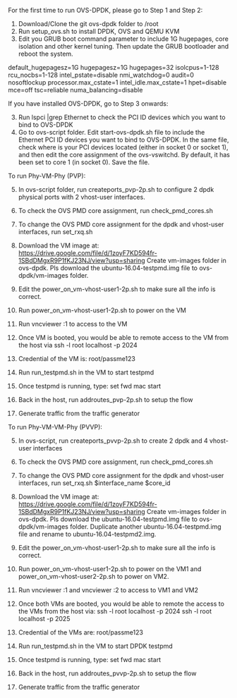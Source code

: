 For the first time to run OVS-DPDK, please go to Step 1 and Step 2:

1) Download/Clone the git ovs-dpdk folder to /root
2) Run setup_ovs.sh to install DPDK, OVS and QEMU KVM
3) Edit you GRUB boot command parameter to include 1G hugepages, core
isolation and other kernel tuning. Then update the GRUB bootloader and reboot
the system.

default_hugepagesz=1G hugepagesz=1G hugepages=32 isolcpus=1-128 rcu_nocbs=1-128 intel_pstate=disable nmi_watchdog=0 audit=0 nosoftlockup processor.max_cstate=1 intel_idle.max_cstate=1 hpet=disable mce=off tsc=reliable numa_balancing=disable

If you have installed OVS-DPDK, go to Step 3 onwards:

3) Run lspci |grep Ethernet to check the PCI ID devices which you want to bind
to OVS-DPDK 
4) Go to ovs-script folder. Edit start-ovs-dpdk.sh file to include the Ethernet PCI ID devices you want
to bind to OVS-DPDK. In the same file, check where is your PCI devices located
(either in socket 0 or socket 1), and then edit the core assignment of the
ovs-vswitchd. By default, it has been set to core 1 (in socket 0). Save the
file.


To run Phy-VM-Phy (PVP):

5) In ovs-script folder, run createports_pvp-2p.sh to configure 2 dpdk
physical ports with 2 vhost-user interfaces.
6) To check the OVS PMD core assignment, run check_pmd_cores.sh
7) To change the OVS PMD core assignment for the dpdk and vhost-user
interfaces, run set_rxq.sh
8) Download the VM image at: https://drive.google.com/file/d/1zoyF7KD594fr-1SBdDMgxR9P1fKJ23NJ/view?usp=sharing
Create vm-images folder in ovs-dpdk. Pls download the ubuntu-16.04-testpmd.img file to ovs-dpdk/vm-images folder.
9) Edit the power_on_vm-vhost-user1-2p.sh to make sure all the info is correct.
10) Run power_on_vm-vhost-user1-2p.sh to power on the VM
11) Run vncviewer <host address>:1 to access to the VM
12) Once VM is booted, you would be able to remote access to the VM from the
host via ssh -l root localhost -p 2024
13) Credential of the VM is: root/passme123
14) Run run_testpmd.sh in the VM to start testpmd
15) Once testpmd is running, type:
set fwd mac
start

16) Back in the host, run addroutes_pvp-2p.sh to setup the flow 
17) Generate traffic from the traffic generator


To run Phy-VM-VM-Phy (PVVP):

5) In ovs-script, run createports_pvvp-2p.sh to create 2 dpdk and 4 vhost-user
interfaces
6) To check the OVS PMD core assignment, run check_pmd_cores.sh
7) To change the OVS PMD core assignment for the dpdk and vhost-user
interfaces, run set_rxq.sh $interface_name $core_id
8) Download the VM image at: https://drive.google.com/file/d/1zoyF7KD594fr-1SBdDMgxR9P1fKJ23NJ/view?usp=sharing
Create vm-images folder in ovs-dpdk. Pls download the ubuntu-16.04-testpmd.img file to ovs-dpdk/vm-images folder. Duplicate another ubuntu-16.04-testpmd.img file and rename to ubuntu-16.04-testpmd2.img.
9) Edit the power_on_vm-vhost-user1-2p.sh to make sure all the info is correct.
10) Run power_on_vm-vhost-user1-2p.sh to power on the VM1 and power_on_vm-vhost-user2-2p.sh to power on VM2.
11) Run vncviewer <host address>:1 and vncviewer <host address>:2 to access to VM1 and VM2
12) Once both VMs are booted, you would be able to remote the access to the VMs from the host via:
ssh -l root localhost -p 2024
ssh -l root localhost -p 2025
13) Credential of the VMs are: root/passme123
14) Run run_testpmd.sh in the VM to start DPDK testpmd
15) Once testpmd is running, type:
set fwd mac
start

16) Back in the host, run addroutes_pvvp-2p.sh to setup the flow
17) Generate traffic from the traffic generator


